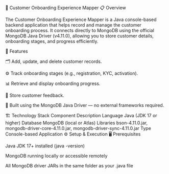 🧭 Customer Onboarding Experience Mapper
📋 Overview

The Customer Onboarding Experience Mapper is a Java console-based backend application that helps record and manage the customer onboarding process.
It connects directly to MongoDB using the official MongoDB Java Driver (v4.11.0), allowing you to store customer details, onboarding stages, and progress efficiently.

🚀 Features

🗂️ Add, update, and delete customer records.

⚙️ Track onboarding stages (e.g., registration, KYC, activation).

📊 Retrieve and display onboarding progress.

💬 Store customer feedback.

🧩 Built using the MongoDB Java Driver — no external frameworks required.

🏗️ Technology Stack
Component	Description
Language	Java (JDK 17 or higher)
Database	MongoDB (local or Atlas)
Libraries	bson-4.11.0.jar, mongodb-driver-core-4.11.0.jar, mongodb-driver-sync-4.11.0.jar
Type	Console-based Application
⚙️ Setup & Execution
🖥️ Prerequisites

Java JDK 17+ installed (java -version)

MongoDB running locally or accessible remotely

All MongoDB driver JARs in the same folder as your .java file
